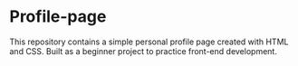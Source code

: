 # Profile-page
This repository contains a simple personal profile page created with HTML and CSS. Built as a beginner project to practice front-end development.
